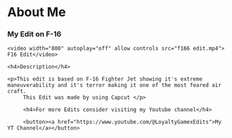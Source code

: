 <!DOCTYPE html>
<html lang="en">
<head>
    <meta charset="UTF-8">
    <meta name="viewport" content="width=device-width, initial-scale=1.0">
    <title>My First Website</title>
</head>
<body>
    <h1>About Me</h1>
    <H3>My Edit on F-16</H3>

    <video width="800" autoplay="off" allow controls src="f166 edit.mp4"> F16 Edit</video>

    <h4>Description</h4>
    
    <p>This edit is based on F-16 Fighter Jet showing it's extreme maneuverability and it's terror making it one of the most feared air craft.
         This Edit was made by using Capcut </p>

         <h4>For more Edits consider visiting my Youtube channel</h4>

         <button><a href="https://www.youtube.com/@LoyaltyGamexEdits">My YT Channel</a></button>
         
</body>
</html>
